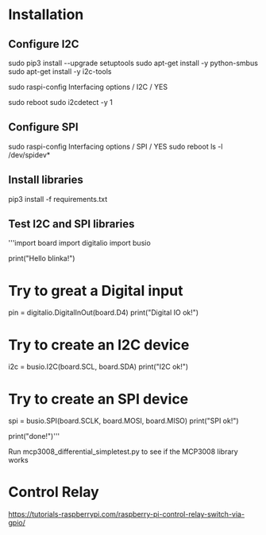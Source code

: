 # Installation

## Configure I2C
sudo pip3 install --upgrade setuptools
sudo apt-get install -y python-smbus
sudo apt-get install -y i2c-tools

sudo raspi-config
Interfacing options / I2C / YES

sudo reboot
sudo i2cdetect -y 1

## Configure SPI
sudo raspi-config
Interfacing options / SPI / YES
sudo reboot
ls -l /dev/spidev*

## Install libraries
pip3 install -f requirements.txt

## Test I2C and SPI libraries
'''import board
import digitalio
import busio
 
print("Hello blinka!")
 
# Try to great a Digital input
pin = digitalio.DigitalInOut(board.D4)
print("Digital IO ok!")
 
# Try to create an I2C device
i2c = busio.I2C(board.SCL, board.SDA)
print("I2C ok!")
 
# Try to create an SPI device
spi = busio.SPI(board.SCLK, board.MOSI, board.MISO)
print("SPI ok!")
 
print("done!")'''

Run mcp3008_differential_simpletest.py to see if the MCP3008 library works

# Control Relay
https://tutorials-raspberrypi.com/raspberry-pi-control-relay-switch-via-gpio/

